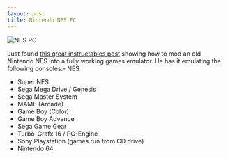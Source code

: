 ```yaml
--- 
layout: post
title: Nintendo NES PC
---
```


![NES PC](http://static.instructables.com/deriv/FTC/P6GO/JYKEXCFNBMT/FTCP6GOJYKEXCFNBMT.MEDIUM.jpg)

Just found [this great instructables post](http://www.instructables.com/id/SUL2AEDPHREXCFN6QL/) showing how to mod an old Nintendo NES into a fully working games emulator. He has it emulating the following consoles:- NES
- Super NES
- Sega Mega Drive / Genesis
- Sega Master System
- MAME (Arcade)
- Game Boy (Color)
- Game Boy Advance
- Sega Game Gear
- Turbo-Grafx 16 / PC-Engine
- Sony Playstation (games run from CD drive)
- Nintendo 64

